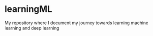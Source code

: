 # learningML
My repository where I document my journey towards learning machine learning and deep learning
